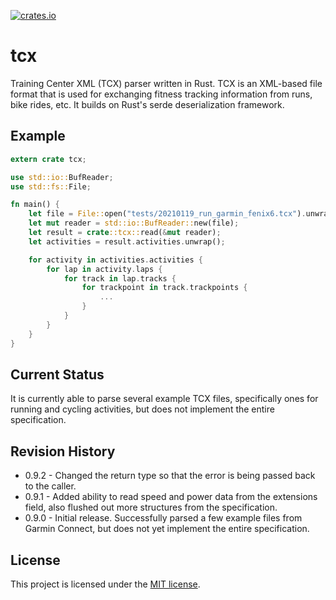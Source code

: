 [![crates.io](https://img.shields.io/crates/v/tcx.svg)](https://crates.io/crates/tcx)

# tcx
Training Center XML (TCX) parser written in Rust. TCX is an XML-based file format that is used for exchanging fitness tracking information from runs, bike rides, etc. It builds on Rust's serde deserialization framework.

## Example
```rust
extern crate tcx;

use std::io::BufReader;
use std::fs::File;

fn main() {
    let file = File::open("tests/20210119_run_garmin_fenix6.tcx").unwrap();
    let mut reader = std::io::BufReader::new(file);
    let result = crate::tcx::read(&mut reader);
    let activities = result.activities.unwrap();

    for activity in activities.activities {
        for lap in activity.laps {
            for track in lap.tracks {
                for trackpoint in track.trackpoints {
                    ...
                }
            }
        }
    }
}
```

## Current Status
It is currently able to parse several example TCX files, specifically ones for running and cycling activities, but does not implement the entire specification.

## Revision History
* 0.9.2 - Changed the return type so that the error is being passed back to the caller.
* 0.9.1 - Added ability to read speed and power data from the extensions field, also flushed out more structures from the specification.
* 0.9.0 - Initial release. Successfully parsed a few example files from Garmin Connect, but does not yet implement the entire specification.

## License
This project is licensed under the [MIT license](./LICENSE).
